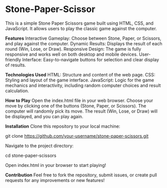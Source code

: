 # Stone-Paper-Scissor


This is a simple Stone Paper Scissors game built using HTML, CSS, and JavaScript. It allows users to play the classic game against the computer.

**Features**
Interactive Gameplay: Choose between Stone, Paper, or Scissors, and play against the computer.
Dynamic Results: Displays the result of each round (Win, Lose, or Draw).
Responsive Design: The game is fully responsive and works well on both desktop and mobile devices.
User-friendly Interface: Easy-to-navigate buttons for selection and clear display of results.

**Technologies Used**
HTML: Structure and content of the web page.
CSS: Styling and layout of the game interface.
JavaScript: Logic for the game mechanics and interactivity, including random computer choices and result calculation.

**How to Play**
Open the index.html file in your web browser.
Choose your move by clicking one of the buttons (Stone, Paper, or Scissors).
The computer will randomly pick its move.
The result (Win, Lose, or Draw) will be displayed, and you can play again.


**Installation**
Clone this repository to your local machine:

git clone https://github.com/your-username/stone-paper-scissors.git

Navigate to the project directory:

cd stone-paper-scissors

Open index.html in your browser to start playing!

**Contribution**
Feel free to fork the repository, submit issues, or create pull requests for any improvements or new features!
